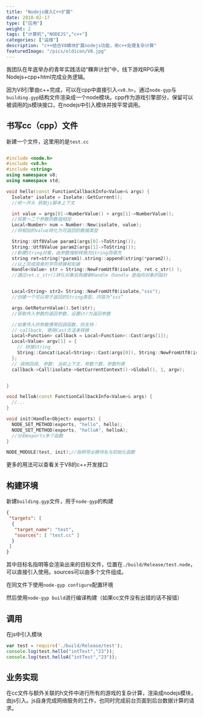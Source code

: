 ```yaml
---
title: "Nodejs接入C++扩展"
date: 2018-02-17
type: ["应用"]
weight: 2
tags: ["计算机","NODEJS","c++"]
categories: ["运维"]
description: "c++结合V8模块扩展nodejs功能，用c++处理复杂计算"
featuredImage: "/pics/oldicon/V8.jpg"
---
```

我团队在年底举办的青年实践活动“粿奔计划”中，线下游戏RPG采用Nodejs+cpp+html完成业务逻辑。

因为V8引擎由c++完成，可以在cpp中直接引入``<v8.h>``，通过``node-gyp``与``building.gyp``结构文件渲染成一个node模块。cpp作为游戏引擎部分，保留可以被调用的js模块接口，在nodejs中引入模块并按平常调用。

## 书写cc（cpp）文件
新建一个文件，这里用的是``test.cc``
```cpp

#include <node.h>
#include <v8.h>
#include <string>
using namespace v8;
using namespace std;

void hello(const FunctionCallbackInfo<Value>& args) {
  Isolate* isolate = Isolate::GetCurrent();
  //统一开头 获取js脚本上下文

  int value = args[0]->NumberValue() + args[1]->NumberValue();
  //将第一二个参数的数值相加
  Local<Number> num = Number::New(isolate, value);
  //将相加的value转化为可返回的数据类型

  String::Utf8Value param1(args[0]->ToString());
  String::Utf8Value param2(args[1]->ToString());
  //新建String对象，由参数强制转换为String而填充
  string ret=string(*param1).string::append(string(*param2));
  //以上完成简单的字符转换和衔接
  Handle<Value> str = String::NewFromUtf8(isolate, ret.c_str() );
  //通过ret.c_str()转化对象后构建新Handle（handle 是指向对象的指针


  Local<String> str2= String::NewFromUtf8(isolate,"sss");
  //创建一个可以用于返回的String类型，内容为“sss”

  args.GetReturnValue().Set(str);
  //获取传入参数的返回参数，设置str为返回参数

  //如果传入的参数携带回调函数，则支持：
  // callback, 使用Cast方法来转换
  Local<Function> callback = Local<Function>::Cast(args[1]);
  Local<Value> argv[1] = {
    // 拼接String
    String::Concat(Local<String>::Cast(args[0]), String::NewFromUtf8(isolate, " world"))
  };
  // 调用回调, 参数: 当前上下文，参数个数，参数列表
  callback->Call(isolate->GetCurrentContext()->Global(), 1, argv);


}

void helloA(const FunctionCallbackInfo<Value>& args) {
  //...
}

void init(Handle<Object> exports) {
  NODE_SET_METHOD(exports, "hello", hello);
  NODE_SET_METHOD(exports, "helloA", helloA);
  //分别exports多个函数
}

NODE_MODULE(test, init);//指明导出模块名与初始化函数

```

更多的用法可以查看关于V8的c++开发接口


## 构建环境
新建``building.gyp``文件，用于``node-gyp``的构建
```json
{
 "targets": [
  {
   "target_name": "test",
   "sources": [ "test.cc" ]
  }
 ]
}
```
其中目标名指明等会渲染出来的目标文件，位置在``./build/Release/test.node``，可以直接引入使用。sources可以由多个文件组成。

在同文件下使用``node-gyp configure``配置环境

然后使用``node-gyp build``进行编译构建（如果cc文件没有出错的话不报错）

## 调用

在js中引入模块
```js
var test = require('./build/Release/test');
console.log(test.hello("intTest","23"));
console.log(test.helloA("intTest","23"));
```

## 业务实现

在cc文件与额外关联的h文件中进行所有的游戏的复杂计算，渲染成nodejs模块，由js引入。js自身完成网络服务的工作，也同时完成前台页面到后台数据计算的请求。
